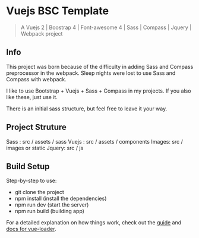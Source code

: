 # Vuejs BSC Template

> A Vuejs 2 | Boostrap 4 | Font-awesome 4 | Sass | Compass | Jquery | Webpack project

## Info

This project was born because of the difficulty in adding Sass and Compass preprocessor in the webpack. Sleep nights were lost to use Sass and Compass with webpack.

I like to use Bootstrap + Vuejs + Sass + Compass in my projects. If you also like these, just use it.

There is an initial sass structure, but feel free to leave it your way.

## Project Struture

Sass  : src / assets / sass
Vuejs : src / assets / components
Images: src / images or static
Jquery: src / js 

## Build Setup

Step-by-step to use:

* git clone the project
* npm install (install the dependencies)
* npm run dev (start the server)
* npm run build (building app)

For a detailed explanation on how things work, check out the [guide](http://vuejs-templates.github.io/webpack/) and [docs for vue-loader](http://vuejs.github.io/vue-loader).

